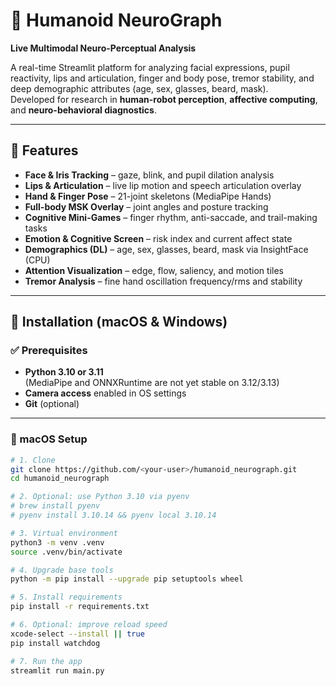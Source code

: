 # 🧠 Humanoid NeuroGraph  
**Live Multimodal Neuro-Perceptual Analysis**

A real-time Streamlit platform for analyzing facial expressions, pupil reactivity, lips and articulation, finger and body pose, tremor stability, and deep demographic attributes (age, sex, glasses, beard, mask).  
Developed for research in **human-robot perception**, **affective computing**, and **neuro-behavioral diagnostics**.

---

## 🚀 Features

- **Face & Iris Tracking** – gaze, blink, and pupil dilation analysis  
- **Lips & Articulation** – live lip motion and speech articulation overlay  
- **Hand & Finger Pose** – 21-joint skeletons (MediaPipe Hands)  
- **Full-body MSK Overlay** – joint angles and posture tracking  
- **Cognitive Mini-Games** – finger rhythm, anti-saccade, and trail-making tasks  
- **Emotion & Cognitive Screen** – risk index and current affect state  
- **Demographics (DL)** – age, sex, glasses, beard, mask via InsightFace (CPU)  
- **Attention Visualization** – edge, flow, saliency, and motion tiles  
- **Tremor Analysis** – fine hand oscillation frequency/rms and stability

---

## 🧩 Installation (macOS & Windows)

### ✅ Prerequisites
- **Python 3.10 or 3.11**  
  (MediaPipe and ONNXRuntime are not yet stable on 3.12/3.13)
- **Camera access** enabled in OS settings
- **Git** (optional)

---

### 🧠 macOS Setup

```bash
# 1. Clone
git clone https://github.com/<your-user>/humanoid_neurograph.git
cd humanoid_neurograph

# 2. Optional: use Python 3.10 via pyenv
# brew install pyenv
# pyenv install 3.10.14 && pyenv local 3.10.14

# 3. Virtual environment
python3 -m venv .venv
source .venv/bin/activate

# 4. Upgrade base tools
python -m pip install --upgrade pip setuptools wheel

# 5. Install requirements
pip install -r requirements.txt

# 6. Optional: improve reload speed
xcode-select --install || true
pip install watchdog

# 7. Run the app
streamlit run main.py

